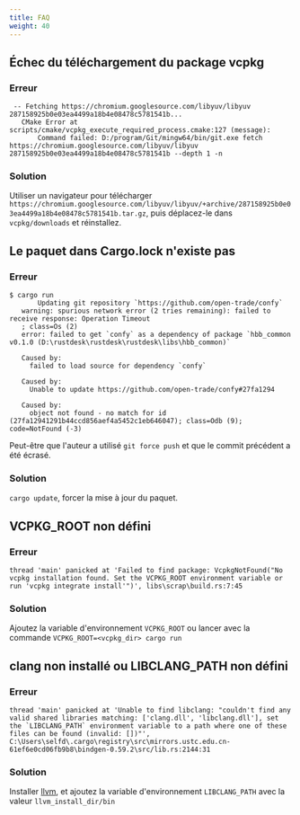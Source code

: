 ```yaml
---
title: FAQ
weight: 40
---
```


## Échec du téléchargement du package vcpkg

### Erreur

```
 -- Fetching https://chromium.googlesource.com/libyuv/libyuv 287158925b0e03ea4499a18b4e08478c5781541b...
   CMake Error at scripts/cmake/vcpkg_execute_required_process.cmake:127 (message):
       Command failed: D:/program/Git/mingw64/bin/git.exe fetch https://chromium.googlesource.com/libyuv/libyuv 287158925b0e03ea4499a18b4e08478c5781541b --depth 1 -n
```

### Solution

Utiliser un navigateur pour télécharger `https://chromium.googlesource.com/libyuv/libyuv/+archive/287158925b0e03ea4499a18b4e08478c5781541b.tar.gz`,  puis déplacez-le dans `vcpkg/downloads` et réinstallez.


## Le paquet dans Cargo.lock n'existe pas

### Erreur

```
$ cargo run
       Updating git repository `https://github.com/open-trade/confy`
   warning: spurious network error (2 tries remaining): failed to receive response: Operation Timeout
   ; class=Os (2)
   error: failed to get `confy` as a dependency of package `hbb_common v0.1.0 (D:\rustdesk\rustdesk\rustdesk\libs\hbb_common)`

   Caused by:
     failed to load source for dependency `confy`

   Caused by:
     Unable to update https://github.com/open-trade/confy#27fa1294

   Caused by:
     object not found - no match for id (27fa12941291b44ccd856aef4a5452c1eb646047); class=Odb (9); code=NotFound (-3)
```

Peut-être que l'auteur a utilisé `git force push` et que le commit précédent a été écrasé.

### Solution

`cargo update`, forcer la mise à jour du paquet.


## VCPKG_ROOT non défini

### Erreur

```
thread 'main' panicked at 'Failed to find package: VcpkgNotFound("No vcpkg installation found. Set the VCPKG_ROOT environment variable or run 'vcpkg integrate install'")', libs\scrap\build.rs:7:45
```

### Solution

Ajoutez la variable d'environnement `VCPKG_ROOT` ou lancer avec la commande `VCPKG_ROOT=<vcpkg_dir> cargo run`



## clang non installé ou LIBCLANG_PATH non défini

### Erreur

```
thread 'main' panicked at 'Unable to find libclang: "couldn't find any valid shared libraries matching: ['clang.dll', 'libclang.dll'], set the `LIBCLANG_PATH` environment variable to a path where one of these files can be found (invalid: [])"', C:\Users\selfd\.cargo\registry\src\mirrors.ustc.edu.cn-61ef6e0cd06fb9b8\bindgen-0.59.2\src/lib.rs:2144:31
```

### Solution

Installer [llvm](https://releases.llvm.org/download.html), et ajoutez la variable d'environnement `LIBCLANG_PATH` avec la valeur `llvm_install_dir/bin`